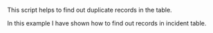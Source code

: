This script helps to find out duplicate records in the table.

In this example I have shown how to find out records in incident table.
